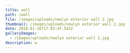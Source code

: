 ```yaml
---
title: wall
path: /wall
file: /images/uploads/newlyn exterior wall 2.jpg
thumbnail: /images/uploads/newlyn exterior wall 2.jpg
date: 2018-01-16T17:03:47.542Z
galleryImages:
  - /images/uploads/newlyn exterior wall 2.jpg
description: w
---
```



